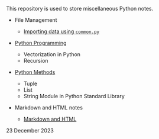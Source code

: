 This repository is used to store miscellaneous Python notes.

* File Management
  * [Importing data using `common.py`](https://nbviewer.org/github/stevenkhwun/Python_Notes/blob/main/File-Management.ipynb)
  

* [Python Programming](https://nbviewer.org/github/stevenkhwun/Python_Notes/blob/main/Python-Programming.ipynb)
  * Vectorization in Python
  * Recursion
* [Python Methods](https://nbviewer.org/github/stevenkhwun/Python_Notes/blob/main/Python-Methods.ipynb)
  * Tuple
  * List
  * String Module in Python Standard Library

* Markdown and HTML notes
  * [Markdown and HTML](https://nbviewer.org/github/stevenkhwun/Python_Notes/blob/main/Cheat_sheet_for_Google_Colab.ipynb)

23 December 2023